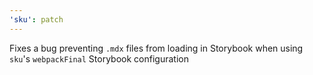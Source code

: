 ```yaml
---
'sku': patch
---
```


Fixes a bug preventing `.mdx` files from loading in Storybook when using `sku`'s `webpackFinal` Storybook configuration
